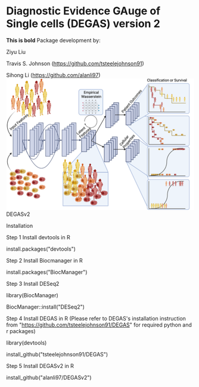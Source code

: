 # Diagnostic Evidence GAuge of Single cells (DEGAS) version 2
**This is bold**
Package development by:

Ziyu Liu

Travis S. Johnson (https://github.com/tsteelejohnson91)

Sihong Li (https://github.com/alanli97)
![DEGASv2 Figure 1-2](figures/DEGASv2_fig1-2.png)
DEGASv2

Installation

Step 1 Install devtools in R

install.packages("devtools")

Step 2 Install Biocmanager in R

install.packages("BiocManager")

Step 3 Install DESeq2

library(BiocManager)

BiocManager::install("DESeq2")

Step 4 Install DEGAS in R (Please refer to DEGAS's installation instruction from "https://github.com/tsteelejohnson91/DEGAS" for required python and r packages)

library(devtools)

install_github("tsteelejohnson91/DEGAS")

Step 5 Install DEGASv2 in R

install_github("alanli97/DEGASv2")
